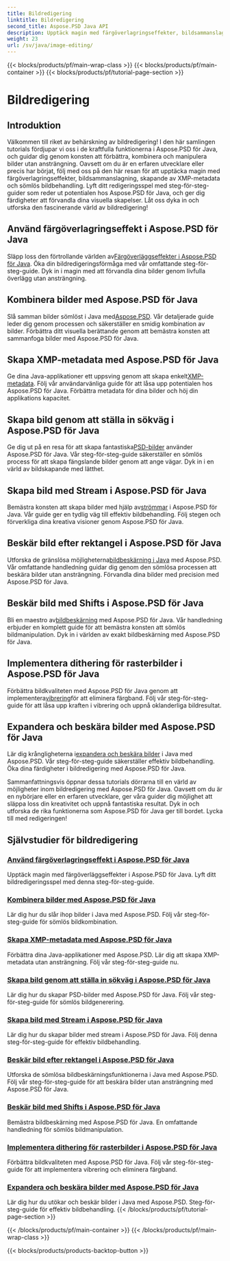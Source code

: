```yaml
---
title: Bildredigering
linktitle: Bildredigering
second_title: Aspose.PSD Java API
description: Upptäck magin med färgöverlagringseffekter, bildsammanslagning och sömlös bildbehandling med Aspose.PSD. Lyft ditt bildredigeringsspel med våra guider.
weight: 23
url: /sv/java/image-editing/
---
```


{{< blocks/products/pf/main-wrap-class >}}
{{< blocks/products/pf/main-container >}}
{{< blocks/products/pf/tutorial-page-section >}}

# Bildredigering

## Introduktion 

Välkommen till riket av behärskning av bildredigering! I den här samlingen tutorials fördjupar vi oss i de kraftfulla funktionerna i Aspose.PSD för Java, och guidar dig genom konsten att förbättra, kombinera och manipulera bilder utan ansträngning. Oavsett om du är en erfaren utvecklare eller precis har börjat, följ med oss på den här resan för att upptäcka magin med färgöverlagringseffekter, bildsammanslagning, skapande av XMP-metadata och sömlös bildbehandling. Lyft ditt redigeringsspel med steg-för-steg-guider som reder ut potentialen hos Aspose.PSD för Java, och ger dig färdigheter att förvandla dina visuella skapelser. Låt oss dyka in och utforska den fascinerande värld av bildredigering!

## Använd färgöverlagringseffekt i Aspose.PSD för Java

 Släpp loss den förtrollande världen av[Färgöverläggseffekter i Aspose.PSD för Java](./color-overlay-effect/). Öka din bildredigeringsförmåga med vår omfattande steg-för-steg-guide. Dyk in i magin med att förvandla dina bilder genom livfulla överlägg utan ansträngning.

## Kombinera bilder med Aspose.PSD för Java

 Slå samman bilder sömlöst i Java med[Aspose.PSD](./combine-images/). Vår detaljerade guide leder dig genom processen och säkerställer en smidig kombination av bilder. Förbättra ditt visuella berättande genom att bemästra konsten att sammanfoga bilder med Aspose.PSD för Java.

## Skapa XMP-metadata med Aspose.PSD för Java

 Ge dina Java-applikationer ett uppsving genom att skapa enkelt[XMP-metadata](./create-xmp-metadata/). Följ vår användarvänliga guide för att låsa upp potentialen hos Aspose.PSD för Java. Förbättra metadata för dina bilder och höj din applikations kapacitet.

## Skapa bild genom att ställa in sökväg i Aspose.PSD för Java

 Ge dig ut på en resa för att skapa fantastiska[PSD-bilder](./create-image-by-setting-path/) använder Aspose.PSD för Java. Vår steg-för-steg-guide säkerställer en sömlös process för att skapa fängslande bilder genom att ange vägar. Dyk in i en värld av bildskapande med lätthet.

## Skapa bild med Stream i Aspose.PSD för Java

 Bemästra konsten att skapa bilder med hjälp av[strömmar](./create-image-using-stream/) i Aspose.PSD för Java. Vår guide ger en tydlig väg till effektiv bildbehandling. Följ stegen och förverkliga dina kreativa visioner genom Aspose.PSD för Java.

## Beskär bild efter rektangel i Aspose.PSD för Java

 Utforska de gränslösa möjligheterna[bildbeskärning i Java](./crop-image-by-rectangle/) med Aspose.PSD. Vår omfattande handledning guidar dig genom den sömlösa processen att beskära bilder utan ansträngning. Förvandla dina bilder med precision med Aspose.PSD för Java.

## Beskär bild med Shifts i Aspose.PSD för Java

 Bli en maestro av[bildbeskärning](./crop-image-by-shifts/) med Aspose.PSD för Java. Vår handledning erbjuder en komplett guide för att bemästra konsten att sömlös bildmanipulation. Dyk in i världen av exakt bildbeskärning med Aspose.PSD för Java.

## Implementera dithering för rasterbilder i Aspose.PSD för Java

 Förbättra bildkvaliteten med Aspose.PSD för Java genom att implementera[vibrering](./implement-dithering/)för att eliminera färgband. Följ vår steg-för-steg-guide för att låsa upp kraften i vibrering och uppnå oklanderliga bildresultat.

## Expandera och beskära bilder med Aspose.PSD för Java

 Lär dig krångligheterna i[expandera och beskära bilder](./expand-and-crop-images/) i Java med Aspose.PSD. Vår steg-för-steg-guide säkerställer effektiv bildbehandling. Öka dina färdigheter i bildredigering med Aspose.PSD för Java.

Sammanfattningsvis öppnar dessa tutorials dörrarna till en värld av möjligheter inom bildredigering med Aspose.PSD för Java. Oavsett om du är en nybörjare eller en erfaren utvecklare, ger våra guider dig möjlighet att släppa loss din kreativitet och uppnå fantastiska resultat. Dyk in och utforska de rika funktionerna som Aspose.PSD för Java ger till bordet. Lycka till med redigeringen!
## Självstudier för bildredigering
### [Använd färgöverlagringseffekt i Aspose.PSD för Java](./color-overlay-effect/)
Upptäck magin med färgöverläggseffekter i Aspose.PSD för Java. Lyft ditt bildredigeringsspel med denna steg-för-steg-guide.
### [Kombinera bilder med Aspose.PSD för Java](./combine-images/)
Lär dig hur du slår ihop bilder i Java med Aspose.PSD. Följ vår steg-för-steg-guide för sömlös bildkombination.
### [Skapa XMP-metadata med Aspose.PSD för Java](./create-xmp-metadata/)
Förbättra dina Java-applikationer med Aspose.PSD. Lär dig att skapa XMP-metadata utan ansträngning. Följ vår steg-för-steg-guide nu.
### [Skapa bild genom att ställa in sökväg i Aspose.PSD för Java](./create-image-by-setting-path/)
Lär dig hur du skapar PSD-bilder med Aspose.PSD för Java. Följ vår steg-för-steg-guide för sömlös bildgenerering.
### [Skapa bild med Stream i Aspose.PSD för Java](./create-image-using-stream/)
Lär dig hur du skapar bilder med stream i Aspose.PSD för Java. Följ denna steg-för-steg-guide för effektiv bildbehandling.
### [Beskär bild efter rektangel i Aspose.PSD för Java](./crop-image-by-rectangle/)
Utforska de sömlösa bildbeskärningsfunktionerna i Java med Aspose.PSD. Följ vår steg-för-steg-guide för att beskära bilder utan ansträngning med Aspose.PSD för Java.
### [Beskär bild med Shifts i Aspose.PSD för Java](./crop-image-by-shifts/)
Bemästra bildbeskärning med Aspose.PSD för Java. En omfattande handledning för sömlös bildmanipulation.
### [Implementera dithering för rasterbilder i Aspose.PSD för Java](./implement-dithering/)
Förbättra bildkvaliteten med Aspose.PSD för Java. Följ vår steg-för-steg-guide för att implementera vibrering och eliminera färgband.
### [Expandera och beskära bilder med Aspose.PSD för Java](./expand-and-crop-images/)
Lär dig hur du utökar och beskär bilder i Java med Aspose.PSD. Steg-för-steg-guide för effektiv bildbehandling.
{{< /blocks/products/pf/tutorial-page-section >}}

{{< /blocks/products/pf/main-container >}}
{{< /blocks/products/pf/main-wrap-class >}}

{{< blocks/products/products-backtop-button >}}
